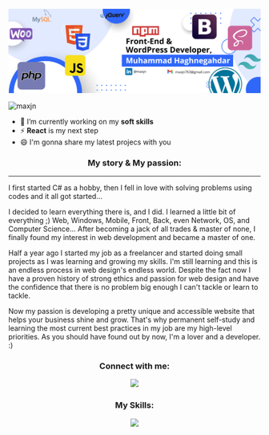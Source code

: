 ![Header](Banner.png)

<p align="left"> <img src="https://komarev.com/ghpvc/?username=maxjn&label=Profile%20views&color=0e75b6&style=flat" alt="maxjn" /> </p>

- 🌱 I’m currently working on my **soft skills**
- ⚡ **React** is my next step
- 😄 I'm gonna share my latest projecs with you


<!--*My story & My passion -->
<h3 align="center">My story & My passion:</h3>
<p align="left">

---

I first started C# as a hobby, then I fell in love with solving problems using codes and it all got started...

I decided to learn everything there is, and I did. I learned a little bit of everything ;) Web, Windows, Mobile, Front, Back, even Network, OS, and Computer Science... After becoming a jack of all trades & master of none, I finally found my interest in web development and became a master of one.

Half a year ago I started my job as a freelancer and started doing small projects as I was learning and growing my skills. I'm still learning and this is an endless process in web design's endless world. Despite the fact now I have a proven history of strong ethics and passion for web design and have the confidence that there is no problem big enough I can't tackle or learn to tackle.

Now my passion is developing a pretty unique and accessible website that helps your business shine and grow. That's why permanent self-study and learning the most current best practices in my job are my high-level priorities. As you should have found out by now, I'm a lover and a developer. :)

</p>
<!--*Contacts -->
<h3 align="center">Connect with me:</h3>
<p align="center">
    <a href="https://www.linkedin.com/in/maxjn/" target="blank">
        <img src="https://skillicons.dev/icons?i=linkedin" />
    </a>
</p>

<!--*Skills -->
<h3 align="center">My Skills:</h3>
<p align="center">
  <a href="https://skillicons.dev">
    <img src="https://skillicons.dev/icons?i=html,css,js,jquery,bootstrap,tailwind,sass,wordpress,mysql,php,linux,cs" />
  </a>
</p>
